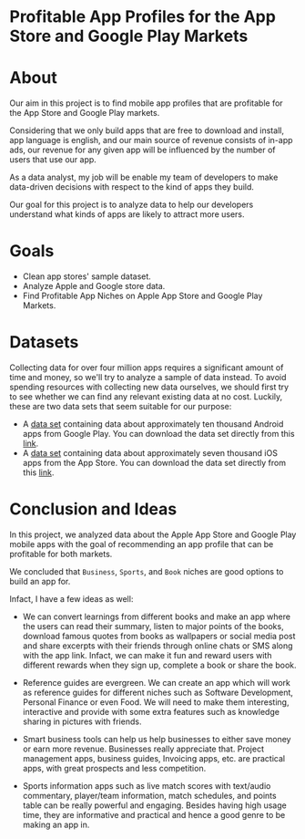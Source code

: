 # Profitable App Profiles for the App Store and Google Play Markets

# About

Our aim in this project is to find mobile app profiles that are profitable for the App Store and Google Play markets.

Considering that we only build apps that are free to download and install, app language is english, and our main source of revenue consists of in-app ads, our revenue for any given app will be influenced by the number of users that use our app.

As a data analyst, my job will be enable my team of developers to make data-driven decisions with respect to the kind of apps they build.

Our goal for this project is to analyze data to help our developers understand what kinds of apps are likely to attract more users.

# Goals

- Clean app stores' sample dataset.
- Analyze Apple and Google store data.
- Find Profitable App Niches on Apple App Store and Google Play Markets.

# Datasets

Collecting data for over four million apps requires a significant amount of time and money, so we'll try to analyze a sample of data instead. To avoid spending resources with collecting new data ourselves, we should first try to see whether we can find any relevant existing data at no cost. Luckily, these are two data sets that seem suitable for our purpose:

- A [data set](https://www.kaggle.com/lava18/google-play-store-apps) containing data about approximately ten thousand Android apps from Google Play. You can download the data set directly from this [link](https://dq-content.s3.amazonaws.com/350/googleplaystore.csv).
- A [data set](https://www.kaggle.com/ramamet4/app-store-apple-data-set-10k-apps) containing data about approximately seven thousand iOS apps from the App Store. You can download the data set directly from this [link](https://dq-content.s3.amazonaws.com/350/AppleStore.csv).

# Conclusion and Ideas

In this project, we analyzed data about the Apple App Store and Google Play mobile apps with the goal of recommending an app profile that can be profitable for both markets.

We concluded that `Business`, `Sports`, and `Book` niches are good options to build an app for.

Infact, I have a few ideas as well:

- We can convert learnings from different books and make an app where the users can read their summary, listen to major points of the books, download famous quotes from books as wallpapers or social media post and share excerpts with their friends through online chats or SMS along with the app link. Infact, we can make it fun and reward users with different rewards when they sign up, complete a book or share the book.

- Reference guides are evergreen. We can create an app which will work as reference guides for different niches such as Software Development, Personal Finance or even Food. We will need to make them interesting, interactive and provide with some extra features such as knowledge sharing in pictures with friends.

- Smart business tools can help us help businesses to either save money or earn more revenue. Businesses really appreciate that. Project management apps, business guides, Invoicing apps, etc. are practical apps, with great prospects and less competition.

- Sports information apps such as live match scores with text/audio commentary, player/team information, match schedules, and points table can be really powerful and engaging. Besides having high usage time, they are informative and practical and hence a good genre to be making an app in.
